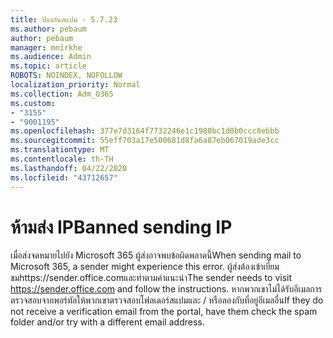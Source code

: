 ```yaml
---
title: ป้องกันสแปม - 5.7.23
ms.author: pebaum
author: pebaum
manager: mnirkhe
ms.audience: Admin
ms.topic: article
ROBOTS: NOINDEX, NOFOLLOW
localization_priority: Normal
ms.collection: Adm_O365
ms.custom:
- "3155"
- "9001195"
ms.openlocfilehash: 377e7d3164f7732246e1c1980bc1d0b0ccc8ebbb
ms.sourcegitcommit: 55eff703a17e500681d8fa6a87eb067019ade3cc
ms.translationtype: MT
ms.contentlocale: th-TH
ms.lasthandoff: 04/22/2020
ms.locfileid: "43712657"
---
```

# <a name="banned-sending-ip"></a><span data-ttu-id="5ee15-102">ห้ามส่ง IP</span><span class="sxs-lookup"><span data-stu-id="5ee15-102">Banned sending IP</span></span>

<span data-ttu-id="5ee15-103">เมื่อส่งจดหมายไปยัง Microsoft 365 ผู้ส่งอาจพบข้อผิดพลาดนี้</span><span class="sxs-lookup"><span data-stu-id="5ee15-103">When sending mail to Microsoft 365, a sender might experience this error.</span></span> <span data-ttu-id="5ee15-104">ผู้ส่งต้องเข้าเยี่ยมชมhttps://sender.office.comและทําตามคําแนะนํา</span><span class="sxs-lookup"><span data-stu-id="5ee15-104">The sender needs to visit https://sender.office.com and follow the instructions.</span></span>  <span data-ttu-id="5ee15-105">หากพวกเขาไม่ได้รับอีเมลการตรวจสอบจากพอร์ทัลให้พวกเขาตรวจสอบโฟลเดอร์สแปมและ / หรือลองกับที่อยู่อีเมลอื่น</span><span class="sxs-lookup"><span data-stu-id="5ee15-105">If they do not receive a verification email from the portal, have them check the spam folder and/or try with a different email address.</span></span>
